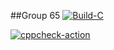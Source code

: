
##Group 65
[![Build-C](https://github.com/habeeb063/Module3_Group65/actions/workflows/Build-c.yml/badge.svg)](https://github.com/habeeb063/Module3_Group65/actions/workflows/Build-c.yml)

[![cppcheck-action](https://github.com/habeeb063/Module3_Group65/actions/workflows/cppcheck.yml/badge.svg)](https://github.com/habeeb063/Module3_Group65/actions/workflows/cppcheck.yml)
